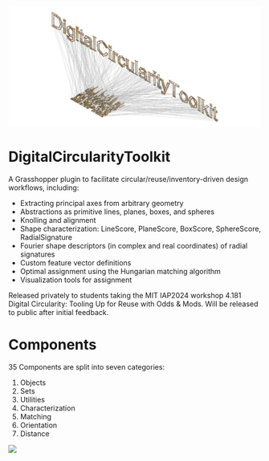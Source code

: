 ![](Resources/axo.png)
# DigitalCircularityToolkit
A Grasshopper plugin to facilitate circular/reuse/inventory-driven design workflows, including:
- Extracting principal axes from arbitrary geometry
- Abstractions as primitive lines, planes, boxes, and spheres
- Knolling and alignment
- Shape characterization: LineScore, PlaneScore, BoxScore, SphereScore, RadialSignature
- Fourier shape descriptors (in complex and real coordinates) of radial signatures
- Custom feature vector definitions
- Optimal assignment using the Hungarian matching algorithm
- Visualization tools for assignment

Released privately to students taking the MIT IAP2024 workshop 4.181 Digital Circularity: Tooling Up for Reuse with Odds & Mods. Will be released to public after initial feedback.

# Components
35 Components are split into seven categories:
1. Objects
2. Sets
3. Utilities
4. Characterization
5. Matching
6. Orientation
7. Distance
   
![](resources/Complete.png)
